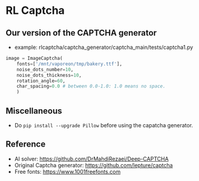 # RL Captcha

## Our version of the CAPTCHA generator

- example: rlcaptcha/captcha_generator/captcha_main/tests/captcha1.py
``` python
image = ImageCaptcha(
    fonts=['/mnt/vaporeon/tmp/bakery.ttf'], 
    noise_dots_number=10, 
    noise_dots_thickness=10,
    rotation_angle=60,
    char_spacing=0.0 # between 0.0-1.0: 1.0 means no space.
    )
```

## Miscellaneous

- Do `pip install --upgrade Pillow` before using the capatcha generator.



## Reference
- AI solver: https://github.com/DrMahdiRezaei/Deep-CAPTCHA
- Original Captcha generator: https://github.com/lepture/captcha
- Free fonts: https://www.1001freefonts.com